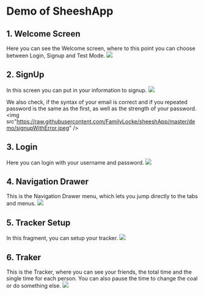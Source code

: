# Demo of SheeshApp


## 1. Welcome Screen
Here you can see the Welcome screen, where to this point you can choose between Login, Signup and Test Mode.
<img src="https://raw.githubusercontent.com/FamilyLocke/sheeshApp/master/demo/welcomeScreen.jpeg" />
## 2. SignUp
In this screen you can put in your information to signup.
<img src="https://raw.githubusercontent.com/FamilyLocke/sheeshApp/master/demo/signupNoError.jpeg" />

We also check, if the syntax of your email is correct and if you repeated password is the same as the first, as well as the strength of your password.
<img src"https://raw.githubusercontent.com/FamilyLocke/sheeshApp/master/demo/signupWithError.jpeg" />

## 3. Login
Here you can login with your username and password.
<img src="https://raw.githubusercontent.com/FamilyLocke/sheeshApp/master/demo/LoginScreen.jpeg" />

## 4. Navigation Drawer
This is the Navigation Drawer menu, which lets you jump directly to the tabs and menus.
<img src="https://raw.githubusercontent.com/FamilyLocke/sheeshApp/master/demo/navigationDrawer.jpeg" />

## 5. Tracker Setup
In this fragment, you can setup your tracker.
<img src="https://raw.githubusercontent.com/FamilyLocke/sheeshApp/master/demo/trackerSetup.jpeg" />

## 6. Traker
This is the Tracker, where you can see your friends, the total time and the single time for each person. You can also pause the time to change the coal or do something else.
<img src="https://raw.githubusercontent.com/FamilyLocke/sheeshApp/master/demo/trackerRunning.jpeg" />

